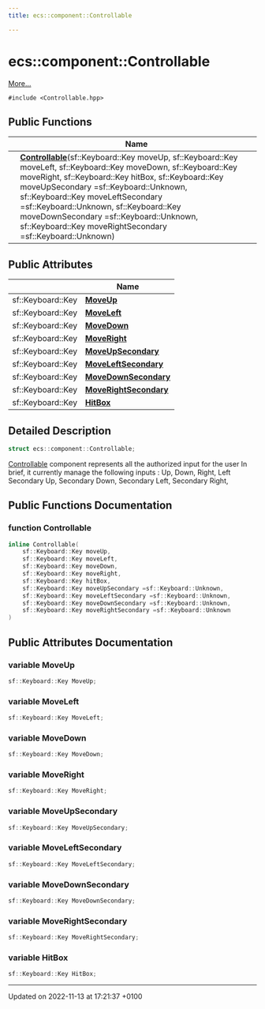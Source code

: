 ```yaml
---
title: ecs::component::Controllable

---
```


# ecs::component::Controllable



 [More...](#detailed-description)


`#include <Controllable.hpp>`

## Public Functions

|                | Name           |
| -------------- | -------------- |
| | **[Controllable](Classes/structecs_1_1component_1_1_controllable.md#function-controllable)**(sf::Keyboard::Key moveUp, sf::Keyboard::Key moveLeft, sf::Keyboard::Key moveDown, sf::Keyboard::Key moveRight, sf::Keyboard::Key hitBox, sf::Keyboard::Key moveUpSecondary =sf::Keyboard::Unknown, sf::Keyboard::Key moveLeftSecondary =sf::Keyboard::Unknown, sf::Keyboard::Key moveDownSecondary =sf::Keyboard::Unknown, sf::Keyboard::Key moveRightSecondary =sf::Keyboard::Unknown) |

## Public Attributes

|                | Name           |
| -------------- | -------------- |
| sf::Keyboard::Key | **[MoveUp](Classes/structecs_1_1component_1_1_controllable.md#variable-moveup)**  |
| sf::Keyboard::Key | **[MoveLeft](Classes/structecs_1_1component_1_1_controllable.md#variable-moveleft)**  |
| sf::Keyboard::Key | **[MoveDown](Classes/structecs_1_1component_1_1_controllable.md#variable-movedown)**  |
| sf::Keyboard::Key | **[MoveRight](Classes/structecs_1_1component_1_1_controllable.md#variable-moveright)**  |
| sf::Keyboard::Key | **[MoveUpSecondary](Classes/structecs_1_1component_1_1_controllable.md#variable-moveupsecondary)**  |
| sf::Keyboard::Key | **[MoveLeftSecondary](Classes/structecs_1_1component_1_1_controllable.md#variable-moveleftsecondary)**  |
| sf::Keyboard::Key | **[MoveDownSecondary](Classes/structecs_1_1component_1_1_controllable.md#variable-movedownsecondary)**  |
| sf::Keyboard::Key | **[MoveRightSecondary](Classes/structecs_1_1component_1_1_controllable.md#variable-moverightsecondary)**  |
| sf::Keyboard::Key | **[HitBox](Classes/structecs_1_1component_1_1_controllable.md#variable-hitbox)**  |

## Detailed Description

```cpp
struct ecs::component::Controllable;
```


[Controllable](Classes/structecs_1_1component_1_1_controllable.md) component represents all the authorized input for the user In brief, it currently manage the following inputs : Up, Down, Right, Left Secondary Up, Secondary Down, Secondary Left, Secondary Right, 

## Public Functions Documentation

### function Controllable

```cpp
inline Controllable(
    sf::Keyboard::Key moveUp,
    sf::Keyboard::Key moveLeft,
    sf::Keyboard::Key moveDown,
    sf::Keyboard::Key moveRight,
    sf::Keyboard::Key hitBox,
    sf::Keyboard::Key moveUpSecondary =sf::Keyboard::Unknown,
    sf::Keyboard::Key moveLeftSecondary =sf::Keyboard::Unknown,
    sf::Keyboard::Key moveDownSecondary =sf::Keyboard::Unknown,
    sf::Keyboard::Key moveRightSecondary =sf::Keyboard::Unknown
)
```


## Public Attributes Documentation

### variable MoveUp

```cpp
sf::Keyboard::Key MoveUp;
```


### variable MoveLeft

```cpp
sf::Keyboard::Key MoveLeft;
```


### variable MoveDown

```cpp
sf::Keyboard::Key MoveDown;
```


### variable MoveRight

```cpp
sf::Keyboard::Key MoveRight;
```


### variable MoveUpSecondary

```cpp
sf::Keyboard::Key MoveUpSecondary;
```


### variable MoveLeftSecondary

```cpp
sf::Keyboard::Key MoveLeftSecondary;
```


### variable MoveDownSecondary

```cpp
sf::Keyboard::Key MoveDownSecondary;
```


### variable MoveRightSecondary

```cpp
sf::Keyboard::Key MoveRightSecondary;
```


### variable HitBox

```cpp
sf::Keyboard::Key HitBox;
```


-------------------------------

Updated on 2022-11-13 at 17:21:37 +0100